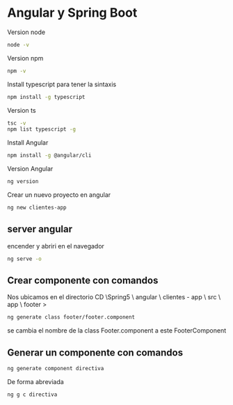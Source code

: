 # Angular y Spring Boot

Version node

```bash
node -v
```

Version npm

```bash
npm -v
```

Install typescript para tener la sintaxis

```bash
npm install -g typescript
```

Version ts

```bash
tsc -v
npm list typescript -g
```

Install Angular

```bash
npm install -g @angular/cli
```

Version Angular
```bash
ng version
```

Crear un nuevo proyecto en angular

```bash
ng new clientes-app
```

## server angular

encender y abriri en el navegador

```bash
ng serve -o
```

## Crear componente con comandos
Nos ubicamos en el directorio
CD \Spring5 \ angular \ clientes - app \ src \ app \ footer > 

```bash
ng generate class footer/footer.component
```

se cambia el nombre de la class Footer.component a este FooterComponent

## Generar un componente con comandos

```bash
ng generate component directiva
```

De forma abreviada 

```bash
ng g c directiva
```